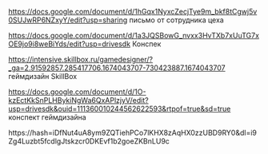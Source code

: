 https://docs.google.com/document/d/1hGqx1NyxcZecjTye9m_bkf8tCgwj5v0SUJwRP6NZxyY/edit?usp=sharing письмо от сотрудника цеха 

https://docs.google.com/document/d/1a3JQSBowG_nvxx3HvTXb7xUuTG7xOE9jo9i8weBiYds/edit?usp=drivesdk Конспек 

https://intensive.skillbox.ru/gamedesigner/?_ga=2.91592857.285417706.1674043707-730423887.1674043707 геймдизайн SkillBox

https://docs.google.com/document/d/1O-kzEctKkSnPLHBykiNgWa6QxAPlzjyV/edit?usp=drivesdk&ouid=111360010244562622593&rtpof=true&sd=true конспект геймдизайна

https://hash=iDfNut4uA8ym9ZQTiehPCo7lKHX8zAqHX0zzUBD9RY0&dl=i9Zg4Luzbt5fcdlgJtskzcr0DKEvf1b2goeZKBnLU9c
